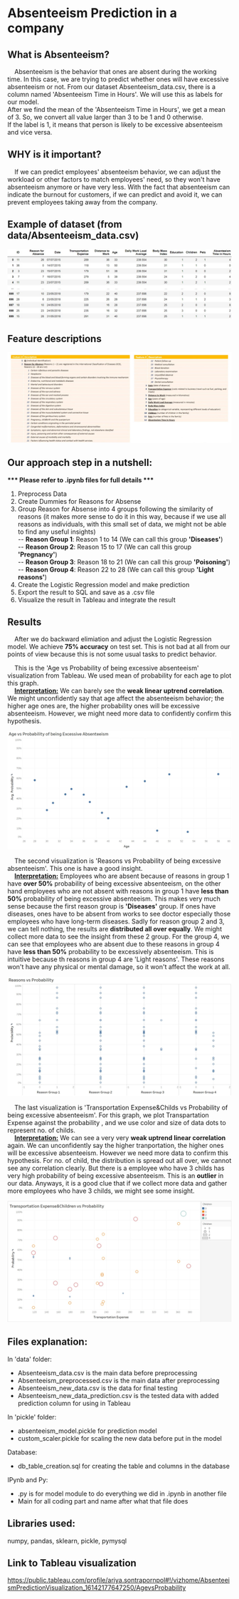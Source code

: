 # Absenteeism Prediction in a company
## What is Absenteeism?
&nbsp;&nbsp;&nbsp;&nbsp;Absenteeism is the behavior that ones are absent during the working time. In this case, we are trying to predict whether ones will have excessive absenteeism or not. From our dataset Absenteeism_data.csv, there is a column named 'Absenteeism Time in Hours'. We will use this as labels for our model.  
After we find the mean of the 'Absenteeism Time in Hours', we get a mean of 3. So, we convert all value larger than 3 to be 1 and 0 otherwise.  
If the label is 1, it means that person is likely to be excessive absenteeism and vice versa.  

## WHY is it important?
&nbsp;&nbsp;&nbsp;&nbsp;If we can predict employees' absenteeism behavior, we can adjust the workload or other factors to match employees' need, so they won't have absenteeism anymore or have very less. With the fact that absenteeism can indicate the burnout for customers, if we can predict and avoid it, we can prevent employees taking away from the company.

## Example of dataset (from data/Absenteeism_data.csv)
![Example of dataset](./images/dataset.jpg)

## Feature descriptions
![Feature Descriptions](./images/feature_descriptions.jpg)

## Our approach step in a nutshell:
<b>*** Please refer to .ipynb files for full details ***</b>
1. Preprocess Data  
2. Create Dummies for Reasons for Absense
3. Group Reason for Absense into 4 groups following the similarity of reasons (it makes more sense to do it in this way, because if we use all reasons as individuals, with this small set of data, we might not be able to find any useful insights)  
-- <b>Reason Group 1</b>: Reason 1 to 14 (We can call this group <b>'Diseases'</b>)  
-- <b>Reason Group 2</b>: Reason 15 to 17 (We can call this group <b>'Pregnancy'</b>)  
-- <b>Reason Group 3</b>: Reason 18 to 21 (We can call this group <b>'Poisoning'</b>)  
-- <b>Reason Group 4</b>: Reason 22 to 28 (We can call this group <b>'Light reasons'</b>)  
5. Create the Logistic Regression model and make prediction
6. Export the result to SQL and save as a .csv file
7. Visualize the result in Tableau and integrate the result

## Results
&nbsp;&nbsp;&nbsp;&nbsp;After we do backward elimiation and adjust the Logistic Regression model. We achieve <b>75% accuracy</b> on test set. This is not bad at all from our points of view because this is not some usual tasks to predict behavior.  
    
&nbsp;&nbsp;&nbsp;&nbsp;This is the 'Age vs Probability of being excessive absenteeism' visualization from Tableau. We used mean of probability for each age to plot this graph.  
&nbsp;&nbsp;&nbsp;&nbsp;<b><u>Interpretation:</u></b> We can barely see the <b>weak linear uptrend correlation</b>. We might unconfidently say that age affect the absenteeism behavior; the higher age ones are, the higher probability ones will be excessive absenteeism. However, we might need more data to confidently confirm this hypothesis.
  
![Age vs Prob](./images/tableau1.jpg)  
  
&nbsp;&nbsp;&nbsp;&nbsp;The second visualization is 'Reasons vs Probability of being excessive absenteeism'. This one is have a good insight.  
&nbsp;&nbsp;&nbsp;&nbsp;<b><u>Interpretation:</u></b> Employees who are absent because of reasons in group 1 have <b>over 50%</b> probability of being excessive absenteeism, on the other hand employees who are not absent with reasons in group 1 have <b>less than 50%</b> probability of being excessive absenteeism. This makes very much sense because the first reason group is <b>'Diseases'</b> group. If ones have diseases, ones have to be absent from works to see doctor especially those employees who have long-term diseases. Sadly for reason group 2 and 3, we can tell nothing, the results are <b>distributed all over equally</b>. We might collect more data to see the insight from these 2 group. For the group 4, we can see that employees who are absent due to these reasons in group 4 have <b>less than 50%</b> probability to be excessively absenteeism. This is intuitive because th reasons in group 4 are 'Light reasons'. These reasons won't have any physical or mental damage, so it won't affect the work at all.  
  
![Reason vs Prob](./images/tableau2.jpg)  
  
&nbsp;&nbsp;&nbsp;&nbsp;The last visualization is 'Transportation Expense&Childs vs Probability of being excessive absenteeism'. For this graph, we plot Transpartation Expense against the probability , and we use color and size of data dots to represent no. of childs.  
&nbsp;&nbsp;&nbsp;&nbsp;<b><u>Interpretation:</u></b> We can see a very very <b>weak uptrend linear correlation</b> again. We can unconfidently say the higher tranportation, the higher ones will be excessive absenteeism. However we need more data to confirm this hypothesis. For no. of child, the distribution is spread out all over, we cannot see any correlation clearly. But there is a employee who have 3 childs has very high probability of being excessive absenteeism. This is an <b>outlier</b> in our data. Anyways, it is a good clue that if we collect more data and gather more employees who have 3 childs, we might see some insight.  
  
![Transport&Child vs Prob](./images/tableau3.jpg)
  
## Files explanation:  
In 'data' folder:  
* Absenteeism_data.csv is the main data before preprocessing  
* Absenteeism_preprocessed.csv is the main data after preprocessing  
* Absenteeism_new_data.csv is the data for final testing  
* Absenteeism_new_data_prediction.csv is the tested data with added prediction column for using in Tableau  
  
In 'pickle' folder:  
* absenteeism_model.pickle for prediction model  
* custom_scaler.pickle for scaling the new data before put in the model  
  
Database:  
* db_table_creation.sql for creating the table and columns in the database  
  
IPynb and Py:  
* .py is for model module to do everything we did in .ipynb in another file 
* Main for all coding part and name after what that file does
  
## Libraries used:
numpy, pandas, sklearn, pickle, pymysql

## Link to Tableau visualization
https://public.tableau.com/profile/ariya.sontrapornpol#!/vizhome/AbsenteeismPredictionVisualization_16142177647250/AgevsProbability
